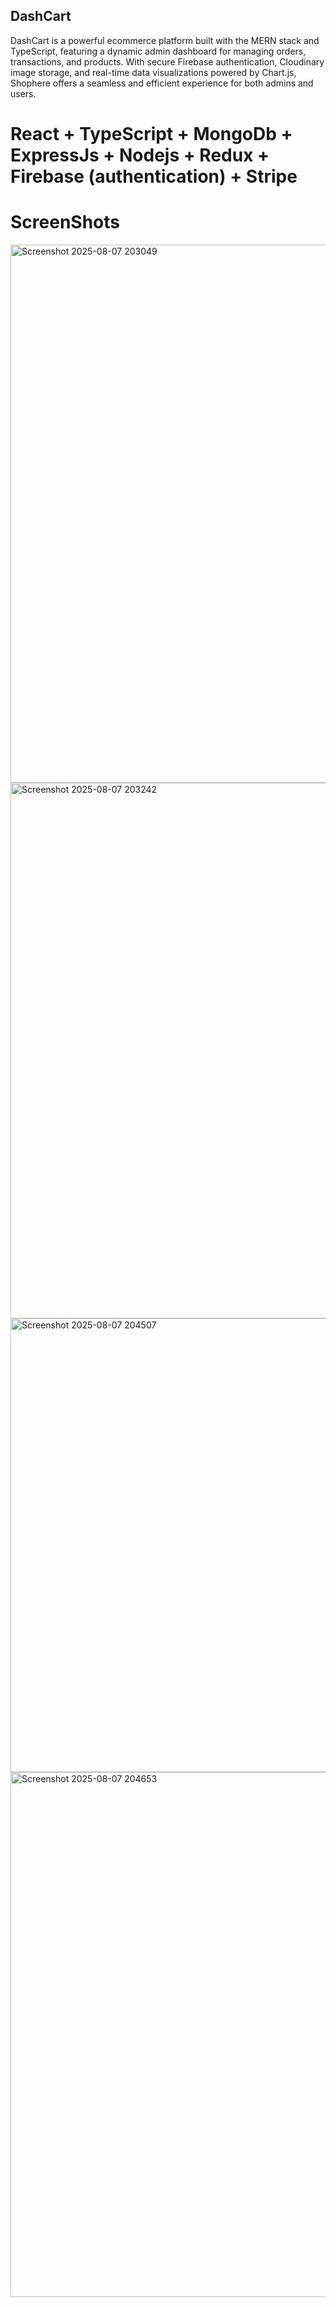 ## DashCart

DashCart is a powerful ecommerce platform built with the MERN stack and TypeScript, featuring a dynamic admin dashboard for managing orders, transactions, and products. With secure Firebase authentication, Cloudinary image storage, and real-time data visualizations powered by Chart.js, Shophere offers a seamless and efficient experience for both admins and users.

# React + TypeScript + MongoDb + ExpressJs + Nodejs + Redux + Firebase (authentication) + Stripe

# ScreenShots



<img width="1240" height="861" alt="Screenshot 2025-08-07 203049" src="https://github.com/user-attachments/assets/5a60f07b-ffe2-4d3e-a698-331b8d6e8238" />
<img width="1357" height="857" alt="Screenshot 2025-08-07 203242" src="https://github.com/user-attachments/assets/fbc62095-875d-4e32-8c17-ee6890c4bf90" />
<img width="1374" height="726" alt="Screenshot 2025-08-07 204507" src="https://github.com/user-attachments/assets/530234db-874f-4a31-8d80-4064cabde195" />
<img width="1371" height="840" alt="Screenshot 2025-08-07 204653" src="https://github.com/user-attachments/assets/ba564ffa-966c-46a3-aeab-34b5a301e206" />
